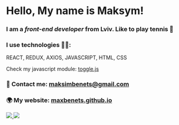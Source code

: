 # Hello, My name is Maksym! 

### I am a *front-end developer* from Lviv. Like to play tennis 🎾

### I use technologies 👨‍💻:
REACT, REDUX, AXIOS, JAVASCRIPT, HTML, CSS

Check my javascript module: [toggle.js](https://github.com/RezzCode/toggle)

### 📩 Contact me: maksimbenets@gmail.com
### 🌍 My website: [maxbenets.github.io](https://maxbenets.github.io/)
[ <img src = "https://img.icons8.com/color/35/35/telegram-app.png" /> ](https://t.me/RezzitCode) [ <img src = "https://img.icons8.com/color/35/35/instagram-new.png" /> ](https://www.instagram.com/maxbenets)
